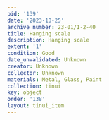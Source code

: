 ```yaml
---
pid: '139'
date: '2023-10-25'
archive_number: 23-01/1-2-40
title: Hanging scale
description: Hanging scale
extent: '1'
condition: Good
date_unvalidated: Unknown
creator: Unknown
collector: Unknown
materials: Metal, Glass, Paint
collection: tinui
key: object
order: '138'
layout: tinui_item
---
```


